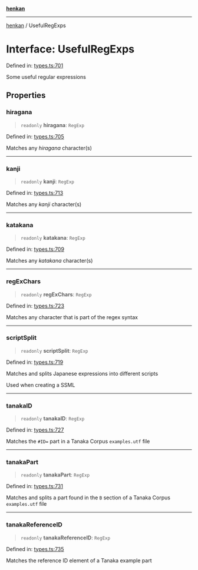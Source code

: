 [**henkan**](../README.md)

***

[henkan](../README.md) / UsefulRegExps

# Interface: UsefulRegExps

Defined in: [types.ts:701](https://github.com/Ronokof/Henkan/blob/52fe6d98746996eb6471b21af2a4100c9ce484cf/src/types.ts#L701)

Some useful regular expressions

## Properties

### hiragana

> `readonly` **hiragana**: `RegExp`

Defined in: [types.ts:705](https://github.com/Ronokof/Henkan/blob/52fe6d98746996eb6471b21af2a4100c9ce484cf/src/types.ts#L705)

Matches any *hiragana* character(s)

***

### kanji

> `readonly` **kanji**: `RegExp`

Defined in: [types.ts:713](https://github.com/Ronokof/Henkan/blob/52fe6d98746996eb6471b21af2a4100c9ce484cf/src/types.ts#L713)

Matches any *kanji* character(s)

***

### katakana

> `readonly` **katakana**: `RegExp`

Defined in: [types.ts:709](https://github.com/Ronokof/Henkan/blob/52fe6d98746996eb6471b21af2a4100c9ce484cf/src/types.ts#L709)

Matches any *katakana* character(s)

***

### regExChars

> `readonly` **regExChars**: `RegExp`

Defined in: [types.ts:723](https://github.com/Ronokof/Henkan/blob/52fe6d98746996eb6471b21af2a4100c9ce484cf/src/types.ts#L723)

Matches any character that is part of the regex syntax

***

### scriptSplit

> `readonly` **scriptSplit**: `RegExp`

Defined in: [types.ts:719](https://github.com/Ronokof/Henkan/blob/52fe6d98746996eb6471b21af2a4100c9ce484cf/src/types.ts#L719)

Matches and splits Japanese expressions into different scripts

Used when creating a SSML

***

### tanakaID

> `readonly` **tanakaID**: `RegExp`

Defined in: [types.ts:727](https://github.com/Ronokof/Henkan/blob/52fe6d98746996eb6471b21af2a4100c9ce484cf/src/types.ts#L727)

Matches the `#ID=` part in a Tanaka Corpus `examples.utf` file

***

### tanakaPart

> `readonly` **tanakaPart**: `RegExp`

Defined in: [types.ts:731](https://github.com/Ronokof/Henkan/blob/52fe6d98746996eb6471b21af2a4100c9ce484cf/src/types.ts#L731)

Matches and splits a part found in the `B` section of a Tanaka Corpus `examples.utf` file

***

### tanakaReferenceID

> `readonly` **tanakaReferenceID**: `RegExp`

Defined in: [types.ts:735](https://github.com/Ronokof/Henkan/blob/52fe6d98746996eb6471b21af2a4100c9ce484cf/src/types.ts#L735)

Matches the reference ID element of a Tanaka example part
